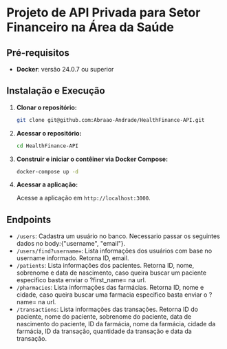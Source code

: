 # Projeto de API Privada para Setor Financeiro na Área da Saúde

## Pré-requisitos

- **Docker**: versão 24.0.7 ou superior

## Instalação e Execução

1. **Clonar o repositório:**

   ```bash
   git clone git@github.com:Abraao-Andrade/HealthFinance-API.git

2. **Acessar o repositório:**

    ```bash
    cd HealthFinance-API

3. **Construir e iniciar o contêiner via Docker Compose:**

    ```bash
    docker-compose up -d

4. **Acessar a aplicação:**

    Acesse a aplicação em `http://localhost:3000`.

## Endpoints

*   `/users`: Cadastra um usuário no banco. Necessario passar os seguintes dados no body:{"username", "email"}.
*   `/users/find?username=`: Lista informações dos usuários com base no username informado. Retorna ID, email.
*   `/patients`: Lista informações dos pacientes. Retorna ID, nome, sobrenome e data de nascimento, caso queira buscar um paciente    especifico basta enviar o ?first_name= na url.
*   `/pharmacies`: Lista informações das farmácias. Retorna ID, nome e cidade, caso queira buscar uma farmacia especifico basta enviar o ?name= na url.
*   `/transactions`: Lista informações das transações. Retorna ID do paciente, nome do paciente, sobrenome do paciente, data de nascimento do paciente, ID da farmácia, nome da farmácia, cidade da farmácia, ID da transação, quantidade da transação e data da transação.